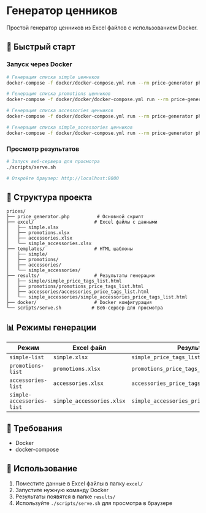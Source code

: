 # Генератор ценников

Простой генератор ценников из Excel файлов с использованием Docker.

## 🚀 Быстрый старт

### Запуск через Docker

```bash
# Генерация списка simple ценников
docker-compose -f docker/docker-compose.yml run --rm price-generator php price_generator.php simple-list

# Генерация списка promotions ценников  
docker-compose -f docker/docker/docker-compose.yml run --rm price-generator php price_generator.php promotions-list

# Генерация списка accessories ценников
docker-compose -f docker/docker-compose.yml run --rm price-generator php price_generator.php accessories-list

# Генерация списка simple_accessories ценников
docker-compose -f docker/docker-compose.yml run --rm price-generator php price_generator.php simple-accessories-list
```

### Просмотр результатов

```bash
# Запуск веб-сервера для просмотра
./scripts/serve.sh

# Откройте браузер: http://localhost:8000
```

## 📁 Структура проекта

```
prices/
├── price_generator.php          # Основной скрипт
├── excel/                      # Excel файлы с данными
│   ├── simple.xlsx
│   ├── promotions.xlsx
│   ├── accessories.xlsx
│   └── simple_accessories.xlsx
├── templates/                  # HTML шаблоны
│   ├── simple/
│   ├── promotions/
│   ├── accessories/
│   └── simple_accessories/
├── results/                    # Результаты генерации
│   ├── simple/simple_price_tags_list.html
│   ├── promotions/promotions_price_tags_list.html
│   ├── accessories/accessories_price_tags_list.html
│   └── simple_accessories/simple_accessories_price_tags_list.html
├── docker/                     # Docker конфигурация
└── scripts/serve.sh           # Веб-сервер для просмотра
```

## 📊 Режимы генерации

| Режим | Excel файл | Результат |
|-------|------------|-----------|
| `simple-list` | `simple.xlsx` | `simple_price_tags_list.html` |
| `promotions-list` | `promotions.xlsx` | `promotions_price_tags_list.html` |
| `accessories-list` | `accessories.xlsx` | `accessories_price_tags_list.html` |
| `simple-accessories-list` | `simple_accessories.xlsx` | `simple_accessories_price_tags_list.html` |

## 🔧 Требования

- Docker
- docker-compose

## 📝 Использование

1. Поместите данные в Excel файлы в папку `excel/`
2. Запустите нужную команду Docker
3. Результаты появятся в папке `results/`
4. Используйте `./scripts/serve.sh` для просмотра в браузере
